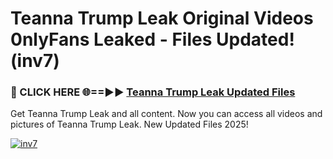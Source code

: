 # Teanna Trump Leak Original Videos 0nlyFans Leaked - Files Updated! (inv7)

<h3>🔴 CLICK HERE 🌐==►► <a href="https://tinyurl.com/x26r9saj" rel="nofollow">Teanna Trump Leak Updated Files</a></h3>

Get Teanna Trump Leak and all content. Now you can access all videos and pictures of Teanna Trump Leak. New Updated Files 2025!

[![inv7](https://i.imgur.com/LkgZPqh.gif)](https://tinyurl.com/x26r9saj)
